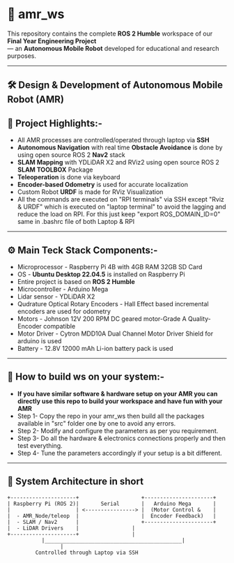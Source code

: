 # 📍 amr_ws

This repository contains the complete **ROS 2 Humble** workspace of our **Final Year Engineering Project**<br> 
— an **Autonomous Mobile Robot** developed for educational and research purposes.

---

## 🛠️ Design & Development of Autonomous Mobile Robot (AMR)

## 🎯 Project Highlights:-

- All AMR processes are controlled/operated through laptop via **SSH**
- **Autonomous Navigation** with real time **Obstacle Avoidance** is done by using open source ROS 2 **Nav2** stack
- **SLAM Mapping** with YDLiDAR X2 and RViz2 using open source ROS 2 **SLAM TOOLBOX** Package
- **Teleoperation** is done via keyboard
- **Encoder-based Odometry** is used for accurate localization 
- Custom Robot **URDF** is made for RViz Visualization
- All the commands are executed on "RPI terminals" via SSH except "Rviz & URDF" which is executed on "laptop terminal" to avoid the lagging and reduce the load on RPI. For this just keep "export ROS_DOMAIN_ID=0" same in .bashrc file of both Laptop & RPI

---

## ⚙️ Main Teck Stack Components:-     
-  Microprocessor - Raspberry Pi 4B with 4GB RAM 32GB SD Card
-  OS - **Ubuntu Desktop 22.04.5** is installed on Raspberry Pi
-  Entire project is based on **ROS 2 Humble**   
-  Microcontroller - Arduino Mega
-  Lidar sensor - YDLiDAR X2 
-  Qudrature Optical Rotary Encoders - Hall Effect based incremental encoders are used for odometry    
-  Motors - Johnson 12V 200 RPM DC geared motor-Grade A Quality-Encoder compatible   
-  Motor Driver - Cytron MDD10A Dual Channel Motor Driver Shield for arduino is used
-  Battery - 12.8V 12000 mAh Li-ion battery pack is used

---

## 🚀 How to build ws on your system:-
-  **If you have similar software & hardware setup on your AMR you can directly use this repo to build your workspace and have fun with your AMR**
-  Step 1- Copy the repo in your amr_ws then build all the packages available in "src" folder one by one to avoid any errors.
-  Step 2- Modify and configure the parameters as per you requirement.  
-  Step 3- Do all the hardware & electronics connections properly and then test everything.
-  Step 4- Tune the parameters accordingly if your setup is a bit different.

--------------------------------------------------------------------

## 🧱 System Architecture in short

```plaintext
+---------------------+                    +----------------------+
| Raspberry Pi (ROS 2)|       Serial       |   Arduino Mega       |
|                     | <----------------> |  (Motor Control &    |
|  - AMR_Node/teleop  |                    |  Encoder Feedback)   |
|  - SLAM / Nav2      |                    +----------------------+
|  - LiDAR Drivers    |					|       
+---------------------+					|
           |____________________________________________|
				 |
		 Controlled through Laptop via SSH		 
